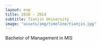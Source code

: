 ```yaml
---
layout: exp
title: 2010 - 2014
subtitle: Tianjin University
image: "assets/img/timeline/tianjin.jpg"
---
```

Bachelor of Management in MIS
